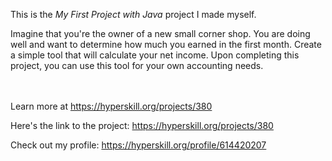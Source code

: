 This is the *My First Project with Java* project I made myself.


<p>Imagine that you're the owner of a new small corner shop. You are doing well and want to determine how much you earned in the first month. Create a simple tool that will calculate your net income. Upon completing this project, you can use this tool for your own accounting needs.</p><br/><br/>Learn more at <a href="https://hyperskill.org/projects/380?utm_source=ide&utm_medium=ide&utm_campaign=ide&utm_content=project-card">https://hyperskill.org/projects/380</a>

Here's the link to the project: https://hyperskill.org/projects/380

Check out my profile: https://hyperskill.org/profile/614420207